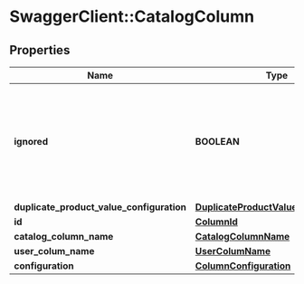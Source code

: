# SwaggerClient::CatalogColumn

## Properties
Name | Type | Description | Notes
------------ | ------------- | ------------- | -------------
**ignored** | **BOOLEAN** | IF true, the product values of this column will be not taken in account during the importation process | [optional] [default to false]
**duplicate_product_value_configuration** | [**DuplicateProductValueConfiguration**](DuplicateProductValueConfiguration.md) |  | [optional] 
**id** | [**ColumnId**](ColumnId.md) |  | 
**catalog_column_name** | [**CatalogColumnName**](CatalogColumnName.md) |  | 
**user_colum_name** | [**UserColumName**](UserColumName.md) |  | 
**configuration** | [**ColumnConfiguration**](ColumnConfiguration.md) |  | 


